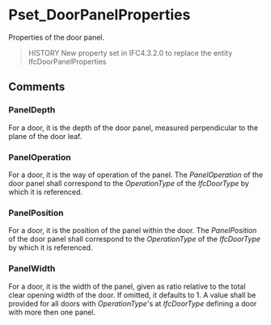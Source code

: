 # Pset_DoorPanelProperties

Properties of the door panel.

> HISTORY New property set in IFC4.3.2.0 to replace the entity IfcDoorPanelProperties

## Comments

### PanelDepth
For a door, it is the depth of the door panel, measured perpendicular to the plane of the door leaf.

### PanelOperation
For a door, it is the way of operation of the panel. The _PanelOperation_ of the door panel shall correspond to the _OperationType_ of the _IfcDoorType_ by which it is referenced.

### PanelPosition
For a door, it is the position of the panel within the door. The _PanelPosition_ of the door panel shall correspond to the _OperationType_ of the _IfcDoorType_ by which it is referenced.

### PanelWidth
For a door, it is the width of the panel, given as ratio relative to the total clear opening width of the door. If omitted, it defaults to 1. A value shall be provided for all doors with _OperationType_'s at _IfcDoorType_ defining a door with more then one panel.